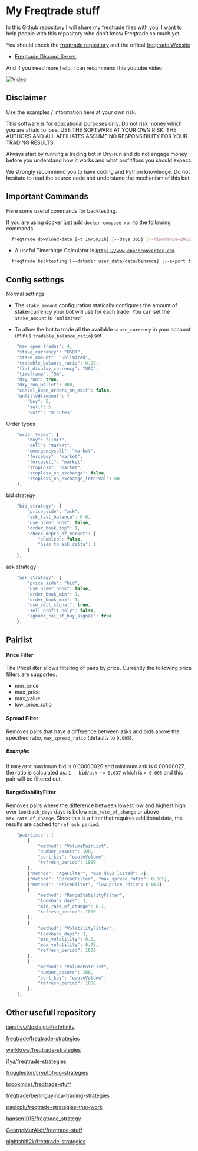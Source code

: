 # My Freqtrade stuff

In this Github repository I will share my freqtrade files with you.
I want to help people with this repository who don't know Freqtrade so much yet.

You should check the [freqtrade repository](https://github.com/freqtrade/freqtrade/) and the offical [freqtrade Website](https://www.freqtrade.io/en/latest/)

- [Freqtrade Discord Server](https://discord.gg/p7nuUNVfP7)

And if you need more help, I can recommend this youtube video

[![Video](https://i.ytimg.com/vi/wq3uLSDJxUQ/hqdefault.jpg?sqp=-oaymwEjCOADEI4CSFryq4qpAxUIARUAAAAAGAElAADIQj0AgKJDeAE=&rs=AOn4CLAq0Kl2t-u_Vruy8BSRQRxMSTvHKA)](https://www.youtube.com/watch?v=wq3uLSDJxUQ)

## Disclaimer

Use the examples / information here at your own risk.


This software is for educational purposes only. Do not risk money which
you are afraid to lose. USE THE SOFTWARE AT YOUR OWN RISK. THE AUTHORS
AND ALL AFFILIATES ASSUME NO RESPONSIBILITY FOR YOUR TRADING RESULTS.

Always start by running a trading bot in Dry-run and do not engage money
before you understand how it works and what profit/loss you should
expect.

We strongly recommend you to have coding and Python knowledge. Do not
hesitate to read the source code and understand the mechanism of this bot.


## Important Commands

Here some useful commands for backtesting.

If you are using docker just add ```docker-compose run``` to the following commands

```bash
  freqtrade download-data [-t 1m/5m/1h] [--days 365] [--timerange=20181110-20181113]
```
- A useful Timerange Calculator is [`https://www.epochconverter.com`](https://www.epochconverter.com)
```bash
  freqtrade backtesting [--datadir user_data/data/binance] [--export trades] [--strategy-list NASOSv4 RalliV1]
```

  
## Config settings

Normal settings

- The `stake_amount` configuration statically configures the amount of stake-currency your bot will use for each trade. You can set the `stake_amount` to `'unlimited'`

- To allow the bot to trade all the available `stake_currency` in your account (minus `tradable_balance_ratio`) set


```javascript
    "max_open_trades": 4,
    "stake_currency": "USDT",
    "stake_amount": "unlimited",
    "tradable_balance_ratio": 0.99,
    "fiat_display_currency": "USD",
    "timeframe": "5m",
    "dry_run": true,
    "dry_run_wallet": 300,
    "cancel_open_orders_on_exit": false,
    "unfilledtimeout": {
        "buy": 5,
        "sell": 5,
        "unit": "minutes"
```

Order types

```javascript
    "order_types": {
        "buy": "limit",
        "sell": "market",
        "emergencysell": "market",
        "forcebuy": "market",
        "forcesell": "market",
        "stoploss": "market",
        "stoploss_on_exchange": false,
        "stoploss_on_exchange_interval": 60
    },
```

bid strategy

```javascript
    "bid_strategy": {
        "price_side": "ask",
        "ask_last_balance": 0.0,
        "use_order_book": false,
        "order_book_top": 1,
        "check_depth_of_market": {
            "enabled": false,
            "bids_to_ask_delta": 1
        }
    },
```  

ask strategy

```javascript
    "ask_strategy": {
        "price_side": "bid",
        "use_order_book": false,
        "order_book_min": 1,
        "order_book_max": 1,
        "use_sell_signal": true,
        "sell_profit_only": false,
        "ignore_roi_if_buy_signal": true
    },
```  

## Pairlist



#### Price Filter

The PriceFilter allows filtering of pairs by price. Currently the following price filters are supported:

- min_price
- max_price
- max_value
- low_price_ratio

#### Spread Filter

Removes pairs that have a difference between asks and bids above the specified ratio, `max_spread_ratio` (defaults to `0.005`).

##### Example:

If `DOGE/BTC` maximum bid is 0.00000026 and minimum ask is 0.00000027, the ratio is calculated as: `1 - bid/ask ~= 0.037` which is `> 0.005` and this pair will be filtered out.

#### RangeStabilityFilter
Removes pairs where the difference between lowest low and highest high over `lookback_days` days is below `min_rate_of_change` or above `max_rate_of_change`. Since this is a filter that requires additional data, the results are cached for `refresh_period`.



```javascript
    "pairlists": [
        {
            "method": "VolumePairList",
            "number_assets": 100,
            "sort_key": "quoteVolume",
            "refresh_period": 1800
        },
        {"method": "AgeFilter", "min_days_listed": 7},
        {"method": "SpreadFilter", "max_spread_ratio": 0.005},
        {"method": "PriceFilter", "low_price_ratio": 0.002},
        {
            "method": "RangeStabilityFilter",
            "lookback_days": 3,
            "min_rate_of_change": 0.1,
            "refresh_period": 1800
        },
        {
            "method": "VolatilityFilter",
            "lookback_days": 3,
            "min_volatility": 0.0,
            "max_volatility": 0.75,
            "refresh_period": 1800
        },
        {
            "method": "VolumePairList",
            "number_assets": 100,
            "sort_key": "quoteVolume",
            "refresh_period": 1800
        },
    ],
```
## Other usefull repository 

[iterativv/NostalgiaForInfinity](https://github.com/iterativv/NostalgiaForInfinity)

[freqtrade/freqtrade-strategies](https://github.com/freqtrade/freqtrade-strategies)

[werkkrew/freqtrade-strategies](https://github.com/werkkrew/freqtrade-strategies)

[i1ya/freqtrade-strategies](https://github.com/i1ya/freqtrade-strategies)

[froggleston/cryptofrog-strategies](https://github.com/froggleston/cryptofrog-strategies)

[brookmiles/freqtrade-stuff](https://github.com/brookmiles/freqtrade-stuff)

[freqtrade/berlinguyinca-trading-strategies](https://github.com/freqtrade/berlinguyinca-trading-strategies)

[paulcpk/freqtrade-strategies-that-work](https://github.com/paulcpk/freqtrade-strategies-that-work)

[hansen1015/freqtrade_strategy](https://github.com/hansen1015/freqtrade_strategy)

[GeorgeMurAlkh/freqtrade-stuff](https://github.com/GeorgeMurAlkh/freqtrade-stuff)

[nightshift2k/freqtrade-strategies](https://github.com/nightshift2k/freqtrade-strategies)  

